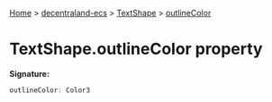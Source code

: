 [Home](./index) &gt; [decentraland-ecs](./decentraland-ecs.md) &gt; [TextShape](./decentraland-ecs.textshape.md) &gt; [outlineColor](./decentraland-ecs.textshape.outlinecolor.md)

# TextShape.outlineColor property


**Signature:**
```javascript
outlineColor: Color3
```

